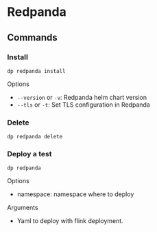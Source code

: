 # Redpanda

## Commands

### Install

`dp redpanda install`

Options

- `--version` or `-v`: Redpanda helm chart version
- `--tls` or `-t`: Set TLS configuration in Redpanda

### Delete

`dp redpanda delete`


### Deploy a test

`dp redpanda`

Options

- namespace: namespace where to deploy

Arguments
- Yaml to deploy with flink deployment.